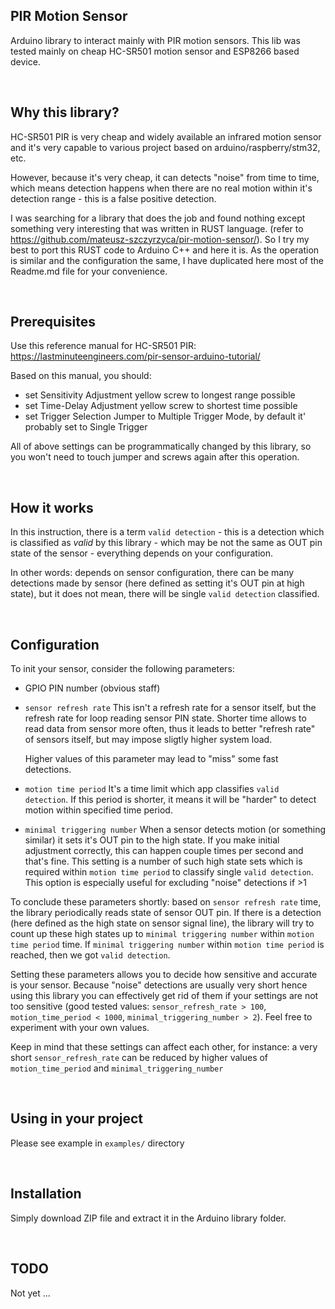 ## PIR Motion Sensor 

Arduino library to interact mainly with PIR motion sensors. This lib was tested mainly on cheap HC-SR501 motion sensor and ESP8266 based device.

&nbsp;

## Why this library?

HC-SR501 PIR is very cheap and widely available an infrared motion sensor and it's very capable to various project based on arduino/raspberry/stm32, etc. 

However, because it's very cheap, it can detects "noise" from time to time, which means detection happens when there are no real motion within it's detection range - this is a false positive detection.

I was searching for a library that does the job and found nothing except something very interesting that was written in RUST language. (refer to https://github.com/mateusz-szczyrzyca/pir-motion-sensor/). So I try my best to port this RUST code to Arduino C++ and here it is. As the operation is similar and the configuration the same, I have duplicated here most of the Readme.md file for your convenience. 


&nbsp;

## Prerequisites

Use this reference manual for HC-SR501 PIR: https://lastminuteengineers.com/pir-sensor-arduino-tutorial/

Based on this manual, you should:

- set Sensitivity Adjustment yellow screw to longest range possible
- set Time-Delay Adjustment yellow screw to shortest time possible
- set Trigger Selection Jumper to Multiple Trigger Mode, by default it' probably set to Single Trigger

All of above settings can be programmatically changed by this library, so you won't need to touch jumper and screws again after this operation.

&nbsp;

## How it works

In this instruction, there is a term `valid detection` - this is a detection which is classified as *valid* by this library - which may be not the same as OUT pin state of the sensor - everything depends on your configuration.

In other words: depends on sensor configuration, there can be many detections made by sensor (here defined as setting it's OUT pin at high state), but it does not mean, there will be single `valid detection` classified.

&nbsp;

## Configuration

To init your sensor, consider the following parameters:

- GPIO PIN number (obvious staff)

- `sensor refresh rate`
  This isn't a refresh rate for a sensor itself, but the refresh rate for loop reading sensor PIN state. Shorter time allows
  to read data from sensor more often, thus it leads to better "refresh rate" of sensors itself, but may impose sligtly higher system load.

  Higher values of this parameter may lead to "miss" some fast detections.

- `motion time period`
  It's a time limit which app classifies `valid detection`. If this period is shorter, it means it will be "harder" to detect motion
  within specified time period. 

- `minimal triggering number`
  When a sensor detects motion (or something similar) it sets it's OUT pin to the high state. If you make initial adjustment correctly, this can happen couple times per second and that's fine. This setting is a number of such high state sets which is required within `motion time period` to classify single `valid detection`. This option is especially useful for excluding "noise" detections if >1

To conclude these parameters shortly: based on `sensor refresh rate` time, the library periodically reads state of sensor OUT pin. If there is a detection (here defined as the high state on sensor signal line), the library will try to count up these high states up to `minimal triggering number` within `motion time period` time. If `minimal triggering number` within `motion time period` is reached, then we got `valid detection`.

Setting these parameters allows you to decide how sensitive and accurate is your sensor. Because "noise" detections are usually very short hence using this library you can effectively get rid of them if your settings are not too sensitive (good tested values: `sensor_refresh_rate > 100`, `motion_time_period < 1000`, `minimal_triggering_number > 2`). Feel free to experiment with your own
values.

Keep in mind that these settings can affect each other, for instance: a very short `sensor_refresh_rate` can be reduced by higher values of `motion_time_period` and `minimal_triggering_number`

&nbsp;
## Using in your project

Please see example in `examples/` directory

&nbsp;

## Installation 

Simply download ZIP file and extract it in the Arduino library folder.

&nbsp;
## TODO

Not yet ...